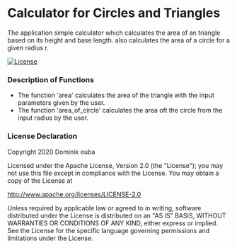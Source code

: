 # Calculator for Circles and Triangles

The application simple calculator which calculates the area of an triangle based on its height and base length.
also calculates the area of a circle for a given radius r.

[![License](https://img.shields.io/badge/License-Apache%202.0-blue.svg)](https://opensource.org/licenses/Apache-2.0)

### Description of Functions

- The function 'area' calculates the area of the triangle with the input parameters given by the user.
- The function 'area_of_circle' calculates the area oft the circle from the input radius by the user. 


### License Declaration

Copyright 2020 Dominik euba

Licensed under the Apache License, Version 2.0 (the "License"); you may not use this file except in compliance with the License. You may obtain a copy of the License at

http://www.apache.org/licenses/LICENSE-2.0

Unless required by applicable law or agreed to in writing, software distributed under the License is distributed on an "AS IS" BASIS, WITHOUT WARRANTIES OR CONDITIONS OF ANY KIND, either express or implied. See the License for the specific language governing permissions and limitations under the License.






